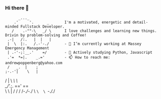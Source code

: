 
### Hi there 👋
          _..._  
        .'     '.      _       I'm a motivated, energetic and detail-minded Fullstack Developer. 
       /    .-""-\   _/ \      I love challenges and learning new things.  Drivin by problem-solving and Coffee!       
     .-|   /:.   |  |   |
     |  \  |:.   /.-'-./       - 🔭 I’m currently working at Massey Emergency Management
     | .-'-;:__.'    =/        - 🌱 Actively studying Python, Javascript
     .'=  *=|.    _.='         - 📫 How to reach me: andrewpoppenberg@yahoo.com
     /   _.  |    ;
    ;-.-'|    \   |
   /   | \    _\  _\          
   \__/'._;.  ==' ==\
           \    \   |
          /    /   /
         /-._/-._/
         \   `\  \
          `-._/._/

###
    
